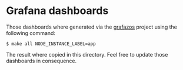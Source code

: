 # Grafana dashboards

Those dashboards where generated via the
[grafazos](https://gitlab.com/nomadic-labs/grafazos/-/tree/master?ref_type=heads)
project using the following command:

```
$ make all NODE_INSTANCE_LABEL=app
```

The result where copied in this directory. Feel free to update those
dashboards in consequence.
